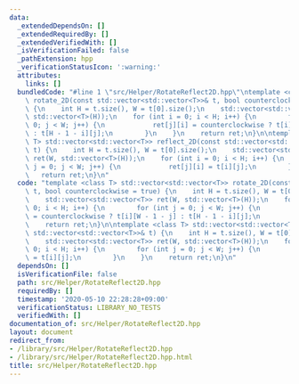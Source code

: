 ```yaml
---
data:
  _extendedDependsOn: []
  _extendedRequiredBy: []
  _extendedVerifiedWith: []
  _isVerificationFailed: false
  _pathExtension: hpp
  _verificationStatusIcon: ':warning:'
  attributes:
    links: []
  bundledCode: "#line 1 \"src/Helper/RotateReflect2D.hpp\"\ntemplate <class T> std::vector<std::vector<T>>\
    \ rotate_2D(const std::vector<std::vector<T>>& t, bool counterclockwise = true)\
    \ {\n    int H = t.size(), W = t[0].size();\n    std::vector<std::vector<T>> ret(W,\
    \ std::vector<T>(H));\n    for (int i = 0; i < H; i++) {\n        for (int j =\
    \ 0; j < W; j++) {\n            ret[j][i] = counterclockwise ? t[i][W - 1 - j]\
    \ : t[H - 1 - i][j];\n        }\n    }\n    return ret;\n}\n\ntemplate <class\
    \ T> std::vector<std::vector<T>> reflect_2D(const std::vector<std::vector<T>>&\
    \ t) {\n    int H = t.size(), W = t[0].size();\n    std::vector<std::vector<T>>\
    \ ret(W, std::vector<T>(H));\n    for (int i = 0; i < H; i++) {\n        for (int\
    \ j = 0; j < W; j++) {\n            ret[j][i] = t[i][j];\n        }\n    }\n \
    \   return ret;\n}\n"
  code: "template <class T> std::vector<std::vector<T>> rotate_2D(const std::vector<std::vector<T>>&\
    \ t, bool counterclockwise = true) {\n    int H = t.size(), W = t[0].size();\n\
    \    std::vector<std::vector<T>> ret(W, std::vector<T>(H));\n    for (int i =\
    \ 0; i < H; i++) {\n        for (int j = 0; j < W; j++) {\n            ret[j][i]\
    \ = counterclockwise ? t[i][W - 1 - j] : t[H - 1 - i][j];\n        }\n    }\n\
    \    return ret;\n}\n\ntemplate <class T> std::vector<std::vector<T>> reflect_2D(const\
    \ std::vector<std::vector<T>>& t) {\n    int H = t.size(), W = t[0].size();\n\
    \    std::vector<std::vector<T>> ret(W, std::vector<T>(H));\n    for (int i =\
    \ 0; i < H; i++) {\n        for (int j = 0; j < W; j++) {\n            ret[j][i]\
    \ = t[i][j];\n        }\n    }\n    return ret;\n}\n"
  dependsOn: []
  isVerificationFile: false
  path: src/Helper/RotateReflect2D.hpp
  requiredBy: []
  timestamp: '2020-05-10 22:28:28+09:00'
  verificationStatus: LIBRARY_NO_TESTS
  verifiedWith: []
documentation_of: src/Helper/RotateReflect2D.hpp
layout: document
redirect_from:
- /library/src/Helper/RotateReflect2D.hpp
- /library/src/Helper/RotateReflect2D.hpp.html
title: src/Helper/RotateReflect2D.hpp
---
```

